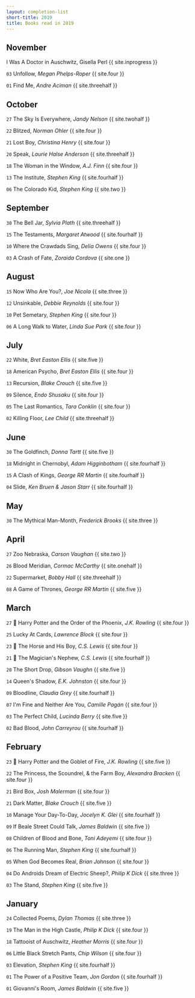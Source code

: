 ```yaml
---
layout: completion-list
short-title: 2019
title: Books read in 2019
---
```

## November
I Was A Doctor in Auschwitz, Gisella Perl {{ site.inprogress }}

`03` Unfollow, _Megan Phelps-Roper_ {{ site.four }}

`01` Find Me, _Andre Aciman_ {{ site.threehalf }}

## October
`27` The Sky Is Everywhere, _Jandy Nelson_ {{ site.twohalf }}

`22` Blitzed, _Norman Ohler_ {{ site.four }}

`21` Lost Boy, _Christina Henry_ {{ site.four }}

`20` Speak, _Laurie Halse Anderson_ {{ site.threehalf }}

`18` The Woman in the Window,  _A.J. Finn_ {{ site.four }}

`13` The Institute, _Stephen King_ {{ site.fourhalf }}

`06` The Colorado Kid, _Stephen King_ {{ site.two }}

## September
`30` The Bell Jar, _Sylvia Plath_ {{ site.threehalf }}

`15` The Testaments, _Margaret Atwood_ {{ site.fourhalf }}

`10` Where the Crawdads Sing, _Delia Owens_ {{ site.four }}

`03` A Crash of Fate, _Zoraida Cordova_ {{ site.one }}

## August
`15` Now Who Are You?, _Joe Nicola_ {{ site.three }}

`12` Unsinkable, _Debbie Reynolds_ {{ site.four }}

`10` Pet Semetary, _Stephen King_ {{ site.four }}

`06` A Long Walk to Water, _Linda Sue Park_ {{ site.four }}

## July
`22` White, _Bret Easton Ellis_ {{ site.five }}

`18` American Psycho, _Bret Easton Ellis_ {{ site.four }}

`13` Recursion, _Blake Crouch_ {{ site.five }}

`09` Silence, _Endo Shusaku_ {{ site.four }}

`05` The Last Romantics, _Tara Conklin_ {{ site.four }}

`02` Killing Floor, _Lee Child_ {{ site.threehalf }}

## June
`30` The Goldfinch, _Donna Tartt_ {{ site.five }}

`18` Midnight in Chernobyl, _Adam Higginbotham_ {{ site.fourhalf }}

`15` A Clash of Kings, _George RR Martin_ {{ site.fourhalf }}

`04` Slide, _Ken Bruen & Jason Starr_ {{ site.fourhalf }}

## May
`30` The Mythical Man-Month, _Frederick Brooks_ {{ site.three }}

## April
`27` Zoo Nebraska, _Carson Vaughan_ {{ site.two }}

`26` Blood Meridian, _Cormac McCarthy_ {{ site.onehalf }}

`22` Supermarket, _Bobby Hall_ {{ site.threehalf }}

`08` A Game of Thrones, _George RR Martin_ {{ site.five }}

## March
`27` 🔁 Harry Potter and the Order of the Phoenix, _J.K. Rowling_ {{ site.four }}

`25` Lucky At Cards, _Lawrence Block_ {{ site.four }}

`23` 🔁 The Horse and His Boy, _C.S. Lewis_ {{ site.four }}

`21` 🔁 The Magician's Nephew, _C.S. Lewis_ {{ site.fourhalf }}

`20` The Short Drop, _Gibson Vaughn_ {{ site.five }}

`14` Queen's Shadow, _E.K. Johnston_ {{ site.four }}

`09` Bloodline, _Claudia Grey_ {{ site.fourhalf }}

`07` I'm Fine and Neither Are You, _Camille Pagán_ {{ site.four }}

`03` The Perfect Child, _Lucinda Berry_ {{ site.five }}

`02` Bad Blood, _John Carreyrou_ {{ site.fourhalf }}

## February
`23` 🔁 Harry Potter and the Goblet of Fire, _J.K. Rowling_ {{ site.five }}

`22` The Princess, the Scoundrel, & the Farm Boy, _Alexandra Bracken_ {{ site.four }}

`21` Bird Box, _Josh Malerman_ {{ site.four }}

`21` Dark Matter, _Blake Crouch_ {{ site.five }}

`10` Manage Your Day-To-Day, _Jocelyn K. Glei_ {{ site.fourhalf }}

`09` If Beale Street Could Talk, _James Baldwin_ {{ site.five }}

`08` Children of Blood and Bone, _Toni Adeyemi_ {{ site.four }}

`06` The Running Man, _Stephen King_ {{ site.fourhalf }}

`05` When God Becomes Real, _Brian Johnson_ {{ site.four }}

`04` Do Androids Dream of Electric Sheep?, _Philip K Dick_ {{ site.three }}

`03` The Stand, _Stephen King_ {{ site.five }}

## January
`24` Collected Poems, _Dylan Thomas_ {{ site.three }}

`19` The Man in the High Castle, _Philip K Dick_ {{ site.four }}

`18` Tattooist of Auschwitz, _Heather Morris_ {{ site.four }}

`06` Little Black Stretch Pants, _Chip Wilson_ {{ site.four }}

`03` Elevation, _Stephen King_ {{ site.fourhalf }}

`01` The Power of a Positive Team, _Jon Gordon_ {{ site.fourhalf }}

`01` Giovanni's Room, _James Baldwin_ {{ site.five }}

